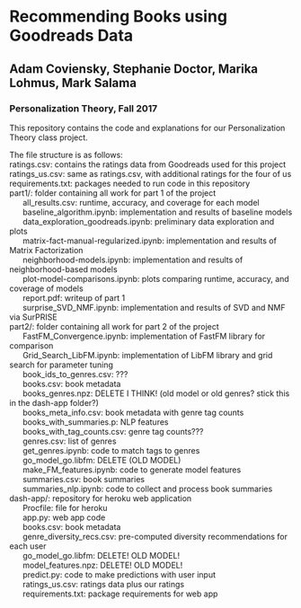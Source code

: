 # Recommending Books using Goodreads Data
## Adam Coviensky, Stephanie Doctor, Marika Lohmus, Mark Salama
### Personalization Theory, Fall 2017

This repository contains the code and explanations for our Personalization Theory class project.

The file structure is as follows:  
ratings.csv: contains the ratings data from Goodreads used for this project  
ratings_us.csv: same as ratings.csv, with additional ratings for the four of us
requirements.txt: packages needed to run code in this repository  
part1/: folder containing all work for part 1 of the project  
&nbsp;&nbsp;&nbsp;&nbsp;&nbsp;&nbsp;all_results.csv: runtime, accuracy, and coverage for each model  
&nbsp;&nbsp;&nbsp;&nbsp;&nbsp;&nbsp;baseline_algorithm.ipynb: implementation and results of baseline models  
&nbsp;&nbsp;&nbsp;&nbsp;&nbsp;&nbsp;data_exploration_goodreads.ipynb: preliminary data exploration and plots  
&nbsp;&nbsp;&nbsp;&nbsp;&nbsp;&nbsp;matrix-fact-manual-regularized.ipynb: implementation and results of Matrix Factorization  
&nbsp;&nbsp;&nbsp;&nbsp;&nbsp;&nbsp;neighborhood-models.ipynb: implementation and results of neighborhood-based models  
&nbsp;&nbsp;&nbsp;&nbsp;&nbsp;&nbsp;plot-model-comparisons.ipynb: plots comparing runtime, accuracy, and coverage of models  
&nbsp;&nbsp;&nbsp;&nbsp;&nbsp;&nbsp;report.pdf: writeup of part 1  
&nbsp;&nbsp;&nbsp;&nbsp;&nbsp;&nbsp;surprise_SVD_NMF.ipynb: implementation and results of SVD and NMF via SurPRISE  
part2/: folder containing all work for part 2 of the project  
&nbsp;&nbsp;&nbsp;&nbsp;&nbsp;&nbsp;FastFM_Convergence.ipynb: implementation of FastFM library for comparison  
&nbsp;&nbsp;&nbsp;&nbsp;&nbsp;&nbsp;Grid_Search_LibFM.ipynb: implementation of LibFM library and grid search for parameter tuning  
&nbsp;&nbsp;&nbsp;&nbsp;&nbsp;&nbsp;book_ids_to_genres.csv: ???  
&nbsp;&nbsp;&nbsp;&nbsp;&nbsp;&nbsp;books.csv: book metadata  
&nbsp;&nbsp;&nbsp;&nbsp;&nbsp;&nbsp;books_genres.npz: DELETE I THINK! (old model or old genres? stick this in the dash-app folder?)  
&nbsp;&nbsp;&nbsp;&nbsp;&nbsp;&nbsp;books_meta_info.csv: book metadata with genre tag counts  
&nbsp;&nbsp;&nbsp;&nbsp;&nbsp;&nbsp;books_with_summaries.p: NLP features  
&nbsp;&nbsp;&nbsp;&nbsp;&nbsp;&nbsp;books_with_tag_counts.csv: genre tag counts???  
&nbsp;&nbsp;&nbsp;&nbsp;&nbsp;&nbsp;genres.csv: list of genres  
&nbsp;&nbsp;&nbsp;&nbsp;&nbsp;&nbsp;get_genres.ipynb: code to match tags to genres  
&nbsp;&nbsp;&nbsp;&nbsp;&nbsp;&nbsp;go_model_go.libfm: DELETE (OLD MODEL)  
&nbsp;&nbsp;&nbsp;&nbsp;&nbsp;&nbsp;make_FM_features.ipynb: code to generate model features  
&nbsp;&nbsp;&nbsp;&nbsp;&nbsp;&nbsp;summaries.csv: book summaries  
&nbsp;&nbsp;&nbsp;&nbsp;&nbsp;&nbsp;summaries_nlp.ipynb: code to collect and process book summaries
dash-app/: repository for heroku web application  
&nbsp;&nbsp;&nbsp;&nbsp;&nbsp;&nbsp;Procfile: file for heroku  
&nbsp;&nbsp;&nbsp;&nbsp;&nbsp;&nbsp;app.py: web app code  
&nbsp;&nbsp;&nbsp;&nbsp;&nbsp;&nbsp;books.csv: book metadata  
&nbsp;&nbsp;&nbsp;&nbsp;&nbsp;&nbsp;genre_diversity_recs.csv: pre-computed diversity recommendations for each user  
&nbsp;&nbsp;&nbsp;&nbsp;&nbsp;&nbsp;go_model_go.libfm: DELETE! OLD MODEL!  
&nbsp;&nbsp;&nbsp;&nbsp;&nbsp;&nbsp;model_features.npz: DELETE! OLD MODEL!  
&nbsp;&nbsp;&nbsp;&nbsp;&nbsp;&nbsp;predict.py: code to make predictions with user input  
&nbsp;&nbsp;&nbsp;&nbsp;&nbsp;&nbsp;ratings_us.csv: ratings data plus our ratings  
&nbsp;&nbsp;&nbsp;&nbsp;&nbsp;&nbsp;requirements.txt: package requirements for web app  